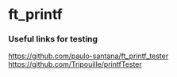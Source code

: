 # ft_printf
### Useful links for testing
https://github.com/paulo-santana/ft_printf_tester <br />
https://github.com/Tripouille/printfTester <br />
